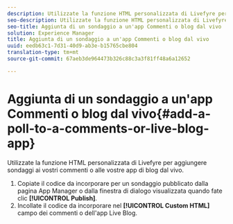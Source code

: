 ```yaml
---
description: Utilizzate la funzione HTML personalizzata di Livefyre per aggiungere sondaggi ai vostri commenti o alle vostre app di blog dal vivo.
seo-description: Utilizzate la funzione HTML personalizzata di Livefyre per aggiungere sondaggi ai vostri commenti o alle vostre app di blog dal vivo.
seo-title: Aggiunta di un sondaggio a un'app Commenti o blog dal vivo
solution: Experience Manager
title: Aggiunta di un sondaggio a un'app Commenti o blog dal vivo
uuid: eedb63c1-7d31-40d9-ab3e-b15765cbe804
translation-type: tm+mt
source-git-commit: 67aeb3de964473b326c88c3a3f81ff48a6a12652

---
```



# Aggiunta di un sondaggio a un'app Commenti o blog dal vivo{#add-a-poll-to-a-comments-or-live-blog-app}

Utilizzate la funzione HTML personalizzata di Livefyre per aggiungere sondaggi ai vostri commenti o alle vostre app di blog dal vivo.

1. Copiate il codice da incorporare per un sondaggio pubblicato dalla pagina App Manager o dalla finestra di dialogo visualizzata quando fate clic **[!UICONTROL Publish]**.
1. Incollate il codice da incorporare nel **[!UICONTROL Custom HTML]** campo dei commenti o dell'app Live Blog.
